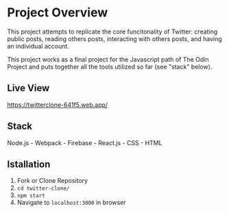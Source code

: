 Project Overview
========

This project attempts to replicate the core funcitonality of Twitter: creating public posts, reading others posts, interacting with others posts, and having an individual account.  

This project works as a final project for the Javascript path of The Odin Project and puts together all the tools utilized so far (see "stack" below).

Live View
---------
https://twitterclone-641f5.web.app/

Stack
-----
Node.js - Webpack - Firebase - React.js - CSS - HTML

Istallation
-----------
  1. Fork or Clone Repository
  2. `cd twitter-clone/`
  3. `npm start`
  4. Navigate to `localhost:3000` in browser
